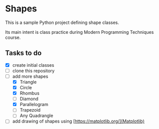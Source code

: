 # Shapes

This is a sample Python project defining shape classes.

Its main intent is class practice during Modern Programming Techniques course.

## Tasks to do

- [X] create initial classes
- [ ] clone this repository
- [ ] add more shapes
    - [X] Triangle
    - [X] Circle
    - [X] Rhombus
    - [ ] Diamond
    - [X] Parallelogram
    - [ ] Trapezoid 
    - [ ] Any Quadrangle
- [ ] add drawing of shapes using [https://matplotlib.org/](Matplotlib)
